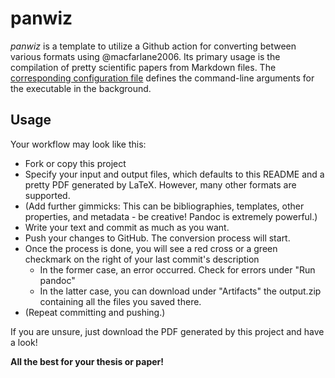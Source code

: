 # panwiz
*panwiz* is a template to utilize a Github action for converting between various formats using @macfarlane2006. Its primary usage is the compilation of pretty scientific papers from Markdown files. The [corresponding configuration file](pandoc.default.yml) defines the command-line arguments for the executable in the background.

## Usage
Your workflow may look like this:

- Fork or copy this project
- Specify your input and output files, which defaults to this README and a pretty PDF generated by LaTeX. However, many other formats are supported.
- (Add further gimmicks: This can be bibliographies, templates, other properties, and metadata - be creative! Pandoc is extremely powerful.)
- Write your text and commit as much as you want.
- Push your changes to GitHub. The conversion process will start.
- Once the process is done, you will see a red cross or a green checkmark on the right of your last commit's description
  - In the former case, an error occurred. Check for errors under "Run pandoc"
  - In the latter case, you can download under "Artifacts" the output.zip containing all the files you saved there.
- (Repeat committing and pushing.)

If you are unsure, just download the PDF generated by this project and have a look!

**All the best for your thesis or paper!**
